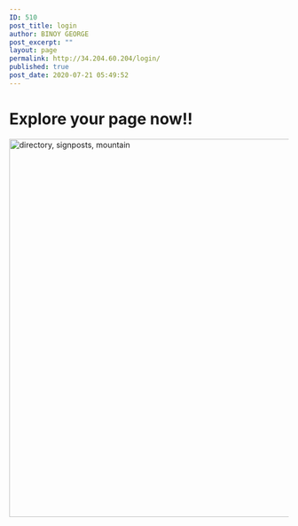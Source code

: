 ```yaml
---
ID: 510
post_title: login
author: BINOY GEORGE
post_excerpt: ""
layout: page
permalink: http://34.204.60.204/login/
published: true
post_date: 2020-07-21 05:49:52
---
```

<h1>Explore your page now!!</h1>		
										<img width="1024" height="682" src="https://confrenzo.s3.amazonaws.com/wp-content/uploads/2020/08/01104131/directory-signposts-mountain-235086-1024x682.jpg" alt="directory, signposts, mountain" />